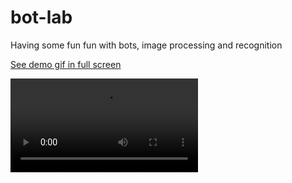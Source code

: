 # bot-lab

Having some fun fun with bots, image processing and recognition

[See demo gif in full screen](https://raw.githubusercontent.com/northernSage/bot-lab/master/demo/demo.mp4)

![demo_gif](https://github.com/northernSage/bot-lab/blob/master/demo/demo.mp4)
